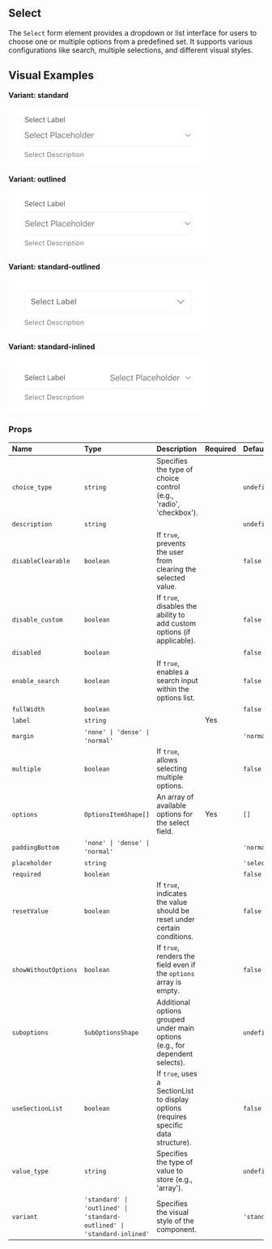 ## Select

The `Select` form element provides a dropdown or list interface for users to choose one or multiple options from a predefined set. It supports various configurations like search, multiple selections, and different visual styles.

## Visual Examples

**Variant: standard**

![Standard variant](../assets/Select/standard.png)

**Variant: outlined**

![Outlined variant](../assets/Select/outlined.png)

**Variant: standard-outlined**

![Standard Outlined variant](../assets/Select/standard-outlined.png)

**Variant: standard-inlined**

![Standard Inlined variant](../assets/Select/standard-inlined.png)

### Props

| Name | Type | Description | Required | Default |
| :--- | :--- | :---------- | :-------- | :------- |
| `choice_type` | `string` | Specifies the type of choice control (e.g., 'radio', 'checkbox'). | | `undefined` |
| `description` | `string` | | | `undefined` |
| `disableClearable` | `boolean` | If `true`, prevents the user from clearing the selected value. | | `false` |
| `disable_custom` | `boolean` | If `true`, disables the ability to add custom options (if applicable). | | `false` |
| `disabled` | `boolean` | | | `false` |
| `enable_search` | `boolean` | If `true`, enables a search input within the options list. | | `false` |
| `fullWidth` | `boolean` | | | `false` |
| `label` | `string` | | Yes | |
| `margin` | `'none' \| 'dense' \| 'normal'` | | | `'normal'` |
| `multiple` | `boolean` | If `true`, allows selecting multiple options. | | `false` |
| `options` | `OptionsItemShape[]` | An array of available options for the select field. | Yes | `[]` |
| `paddingBottom` | `'none' \| 'dense' \| 'normal'` | | | `'normal'` |
| `placeholder` | `string` | | | `'select'` |
| `required` | `boolean` | | | `false` |
| `resetValue` | `boolean` | If `true`, indicates the value should be reset under certain conditions. | | `false` |
| `showWithoutOptions` | `boolean` | If `true`, renders the field even if the `options` array is empty. | | `false` |
| `suboptions` | `SubOptionsShape` | Additional options grouped under main options (e.g., for dependent selects). | | `undefined` |
| `useSectionList` | `boolean` | If `true`, uses a SectionList to display options (requires specific data structure). | | `false` |
| `value_type` | `string` | Specifies the type of value to store (e.g., 'array'). | | `undefined` |
| `variant` | `'standard' \| 'outlined' \| 'standard-outlined' \| 'standard-inlined'` | Specifies the visual style of the component. | | `'standard'` |

